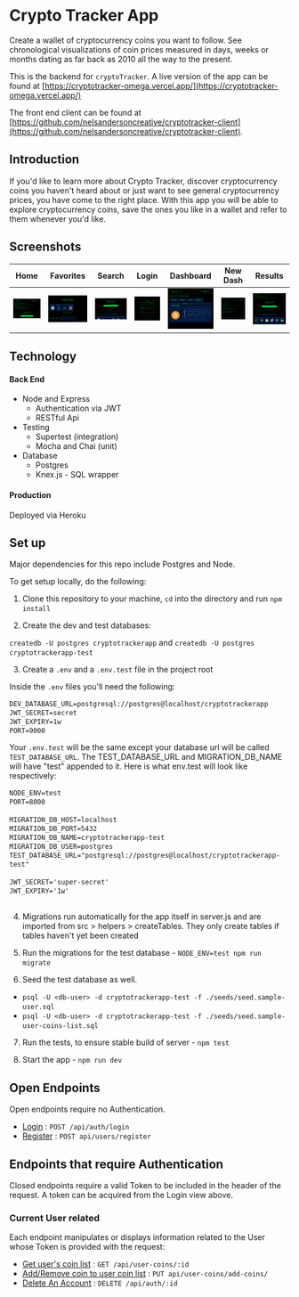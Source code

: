 # Crypto Tracker App

Create a wallet of cryptocurrency coins you want to follow.  See chronological visualizations of coin prices measured in days, weeks or months dating as far back as 2010 all the way to the present.

This is the backend for `cryptoTracker`.  A live version of the app can be found at [https://cryptotracker-omega.vercel.app/](https://cryptotracker-omega.vercel.app/)

The front end client can be found at [https://github.com/nelsandersoncreative/cryptotracker-client](https://github.com/nelsandersoncreative/cryptotracker-client).

## Introduction

If you'd like to learn more about Crypto Tracker, discover cryptocurrency coins you haven't heard about or just want to see general cryptocurrency prices, you have come to the right place. With this app you will be able to explore cryptocurrency coins, save the ones you like in a wallet and refer to them whenever you'd like.

## Screenshots

| Home       | Favorites   | Search     | Login       | Dashboard   | New Dash   | Results     |
|------------|-------------|------------|-------------|-------------|------------|-------------|
| <img src="/assets/cryptotracker-home-public.png" width="250"> | <img src="/assets/cryptotracker-home-favorites-public.png" width="250"> | <img src="/assets/cryptotracker-home-search-public.png" width="250"> | <img src="/assets/cryptotracker-login.png" width="250"> | <img src="/assets/cryptotracker-dashboard.png" width="250"> | <img src="/assets/cryptotracker-dashfiller.png" width="250"> | <img src="/assets/cryptotracker-search-query-public.png" width="250"> |

## Technology

#### Back End

* Node and Express
  * Authentication via JWT
  * RESTful Api
* Testing
  * Supertest (integration)
  * Mocha and Chai (unit)
* Database
  * Postgres
  * Knex.js - SQL wrapper

#### Production

Deployed via Heroku


## Set up

Major dependencies for this repo include Postgres and Node.

To get setup locally, do the following:

1. Clone this repository to your machine, `cd` into the directory and run `npm install`


2. Create the dev and test databases: 

`createdb -U postgres cryptotrackerapp`
and 
`createdb -U postgres cryptotrackerapp-test`


3. Create a `.env` and a `.env.test` file in the project root

Inside the `.env` files you'll need the following:

````
DEV_DATABASE_URL=postgresql://postgres@localhost/cryptotrackerapp
JWT_SECRET=secret
JWT_EXPIRY=1w
PORT=9000

````

Your `.env.test` will be the same except your database url will be called `TEST_DATABASE_URL`. The TEST_DATABASE_URL and MIGRATION_DB_NAME will have "test" appended to it.  Here is what env.test will look like respectively:

````
NODE_ENV=test
PORT=8000

MIGRATION_DB_HOST=localhost
MIGRATION_DB_PORT=5432
MIGRATION_DB_NAME=cryptotrackerapp-test
MIGRATION_DB_USER=postgres
TEST_DATABASE_URL="postgresql://postgres@localhost/cryptotrackerapp-test"

JWT_SECRET='super-secret'
JWT_EXPIRY='1w'


````

4. Migrations run automatically for the app itself in server.js and are imported from src > helpers > createTables.  They only create tables if tables haven't yet been created

5. Run the migrations for the test database - `NODE_ENV=test npm run migrate`

6. Seed the test database as well.

* `psql -U <db-user> -d cryptotrackerapp-test -f ./seeds/seed.sample-user.sql`
* `psql -U <db-user> -d cryptotrackerapp-test -f ./seeds/seed.sample-user-coins-list.sql`

7. Run the tests, to ensure stable build of server - `npm test`

8. Start the app - `npm run dev`


## Open Endpoints

Open endpoints require no Authentication.

* [Login](auth/login.md) : `POST /api/auth/login`
* [Register](auth/register.md) : `POST api/users/register`


## Endpoints that require Authentication

Closed endpoints require a valid Token to be included in the header of the
request. A token can be acquired from the Login view above.

### Current User related

Each endpoint manipulates or displays information related to the User whose
Token is provided with the request:

* [Get user's coin list](current-user/get-user-coins.md) : `GET /api/user-coins/:id`
* [Add/Remove coin to user coin list](current-user/put-coins.md) : `PUT api/user-coins/add-coins/`
* [Delete An Account](current-user/delete.md) : `DELETE /api/auth/:id`